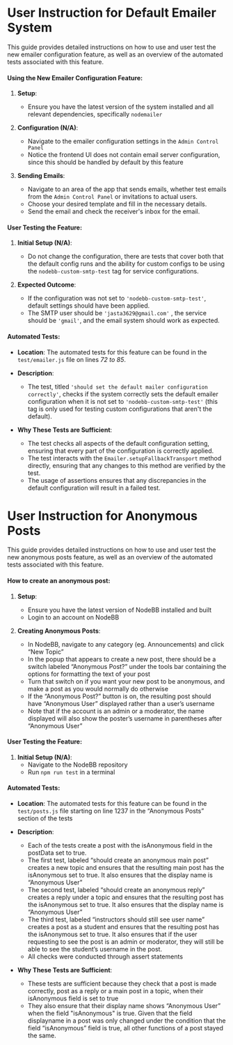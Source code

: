 # User Instruction for Default Emailer System

This guide provides detailed instructions on how to use and user test the new emailer configuration feature, as well as an overview of the automated tests associated with this feature.

#### Using the New Emailer Configuration Feature:

1.  **Setup**:
    
    -   Ensure you have the latest version of the system installed and all relevant dependencies, specifically `nodemailer`
2.  **Configuration (N/A)**:
    
    -   Navigate to the emailer configuration settings in the `Admin Control Panel`
    -   Notice the frontend UI does not contain email server configuration, since this should be handled by default by this feature
3.  **Sending Emails**:
    
    -   Navigate to an area of the app that sends emails, whether test emails from the `Admin Control Panel` or invitations to actual users.
    -   Choose your desired template and fill in the necessary details.
    -   Send the email and check the receiver's inbox for the email.

#### User Testing the Feature:

1.  **Initial Setup (N/A)**:
    
    -   Do not change the configuration, there are tests that cover both that the default config runs and the ability for custom configs to be using the `nodebb-custom-smtp-test` tag for service configurations.
2.  **Expected Outcome**:
    
    -   If the configuration was not set to `'nodebb-custom-smtp-test'`, default settings should have been applied.
    -   The SMTP user should be `'jasta3629@gmail.com'` , the service should be `'gmail'`, and the email system should work as expected.

#### Automated Tests:

-   **Location**: The automated tests for this feature can be found in the `test/emailer.js` file on lines *72 to 85*.
    
-   **Description**:
    
    -   The test, titled `'should set the default mailer configuration correctly'`, checks if the system correctly sets the default emailer configuration when it is not set to `'nodebb-custom-smtp-test'` (this tag is only used for testing custom configurations that aren't the default).
-   **Why These Tests are Sufficient**:
    
    -   The test checks all aspects of the default configuration setting, ensuring that every part of the configuration is correctly applied.
    -   The test interacts with the `Emailer.setupFallbackTransport` method directly, ensuring that any changes to this method are verified by the test.
    -   The usage of assertions ensures that any discrepancies in the default configuration will result in a failed test.


# User Instruction for Anonymous Posts

This guide provides detailed instructions on how to use and user test the new anonymous posts feature, as well as an overview of the automated tests associated with this feature.

#### How to create an anonymous post:

1.  **Setup**:

    -  Ensure you have the latest version of NodeBB installed and built
    -  Login to an account on NodeBB
2.  **Creating Anonymous Posts**:

    -  In NodeBB, navigate to any category (eg. Announcements) and click “New Topic”
    -  In the popup that appears to create a new post, there should be a switch labeled “Anonymous Post?” under the tools bar containing the options for formatting the text of your post
    -  Turn that switch on if you want your new post to be anonymous, and make a post as you would normally do otherwise
    -  If the “Anonymous Post?” button is on, the resulting post should have “Anonymous User” displayed rather than a user’s username
    -  Note that if the account is an admin or a moderator, the name displayed will also show the poster’s username in parentheses after “Anonymous User”

#### User Testing the Feature:

1.  **Initial Setup (N/A)**:
    -  Navigate to the NodeBB repository
    -  Run `npm run test` in a terminal

#### Automated Tests:

-   **Location**: The automated tests for this feature can be found in the `test/posts.js` file starting on line 1237 in the “Anonymous Posts” section of the tests

-   **Description**:

    -   Each of the tests create a post with the isAnonymous field in the postData set to true.
    -   The first test, labeled “should create an anonymous main post” creates a new topic and ensures that the resulting main post has the isAnonymous set to true. It also ensures that the display name is “Anonymous User”
    -   The second test, labeled “should create an anonymous reply” creates a reply under a topic and ensures that the resulting post has the isAnonymous set to true. It also ensures that the display name is “Anonymous User”
    -   The third test, labeled “instructors should still see user name” creates a post as a student and ensures that the resulting post has the isAnonymous set to true. It also ensures that if the user requesting to see the post is an admin or moderator, they will still be able to see the student’s username in the post.
    -   All checks were conducted through assert statements

-   **Why These Tests are Sufficient**:
    -   These tests are sufficient because they check that a post is made correctly, post as a reply or a main post in a topic, when their isAnonymous field is set to true
    -   They also ensure that their display name shows “Anonymous User” when the field "isAnonymous" is true. Given that the field displayname in a post was only changed under the condition that the field “isAnonymous” field is true, all other functions of a post stayed the same. 